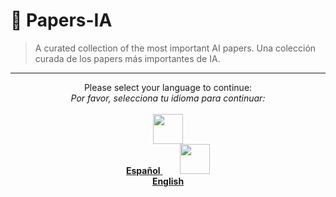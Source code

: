# 🧠 Papers-IA

> A curated collection of the most important AI papers.
> Una colección curada de los papers más importantes de IA.

---

<p align="center">
  Please select your language to continue:
  <br>
  <em>Por favor, selecciona tu idioma para continuar:</em>
  <br>
  <br>
  <a href="./es/README.md">
    <img src="https://hatscripts.github.io/circle-flags/flags/es.svg" width="48">
    <br>
    <strong>Español</strong>
  </a>
  &nbsp;&nbsp;&nbsp;&nbsp;&nbsp;&nbsp;
  <a href="./en/README.md">
    <img src="https://hatscripts.github.io/circle-flags/flags/gb.svg" width="48">
    <br>
    <strong>English</strong>
  </a>
</p>
